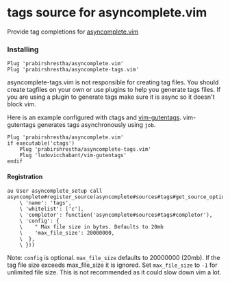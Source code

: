 tags source for asyncomplete.vim
================================

Provide tag completions for [asyncomplete.vim](https://github.com/prabirshrestha/asyncomplete.vim)

### Installing

```viml
Plug 'prabirshrestha/asyncomplete.vim'
Plug 'prabirshrestha/asyncomplete-tags.vim'
```

asyncomplete-tags.vim is not responsible for creating tag files. You should create tagfiles on your own or use plugins to help you generate tags files.
If you are using a plugin to generate tags make sure it is async so it doesn't block vim.

Here is an example configured with ctags and [vim-gutentags](https://github.com/ludovicchabant/vim-gutentags). vim-gutentags generates tags asynchronously using `job`.

```viml
Plug 'prabirshrestha/asyncomplete.vim'
if executable('ctags')
    Plug 'prabirshrestha/asyncomplete-tags.vim'
    Plug 'ludovicchabant/vim-gutentags'
endif
```

#### Registration

```vim
au User asyncomplete_setup call asyncomplete#register_source(asyncomplete#sources#tags#get_source_options({
    \ 'name': 'tags',
    \ 'whitelist': ['c'],
    \ 'completor': function('asyncomplete#sources#tags#completor'),
    \ 'config': {
    \    " Max file size in bytes. Defaults to 20mb
    \    'max_file_size': 20000000,
    \  },
    \ }))
```

Note: `config` is optional. `max_file_size` defaults to 20000000 (20mb). If the tag file size exceeds max_file_size it is ignored.
Set `max_file_size` to `-1` for unlimited file size. This is not recommended as it could slow down vim a lot.
